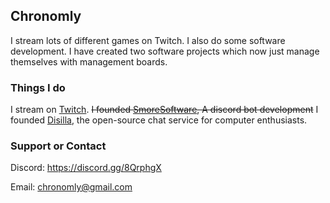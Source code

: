 <!-- ![My Logo](https://raw.githubusercontent.com/Chronomly/chronomly.github.io/master/images/pic.png) -->

## Chronomly

I stream lots of different games on Twitch. I also do some software development. I have created two software projects which now just manage themselves with management boards.

### Things I do

I stream on [Twitch](https://twitch.tv/iamverygrey).
~~I founded [SmoreSoftware](https://github.com/SmoreSoftware), A discord bot development~~
I founded [Disilla](https://github.com/DisillaCorporation), the open-source chat service for computer enthusiasts.

### Support or Contact

Discord: https://discord.gg/8QrphgX

Email: chronomly@gmail.com
